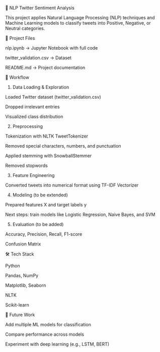 📝 NLP Twitter Sentiment Analysis

This project applies Natural Language Processing (NLP) techniques and Machine Learning models to classify tweets into Positive, Negative, or Neutral categories.

📂 Project Files

nlp.ipynb → Jupyter Notebook with full code

twitter_validation.csv → Dataset

README.md → Project documentation

🚀 Workflow
1. Data Loading & Exploration

Loaded Twitter dataset (twitter_validation.csv)

Dropped irrelevant entries

Visualized class distribution

2. Preprocessing

Tokenization with NLTK TweetTokenizer

Removed special characters, numbers, and punctuation

Applied stemming with SnowballStemmer

Removed stopwords

3. Feature Engineering

Converted tweets into numerical format using TF-IDF Vectorizer

4. Modeling (to be extended)

Prepared features X and target labels y

Next steps: train models like Logistic Regression, Naive Bayes, and SVM

5. Evaluation (to be added)

Accuracy, Precision, Recall, F1-score

Confusion Matrix

🛠️ Tech Stack

Python

Pandas, NumPy

Matplotlib, Seaborn

NLTK

Scikit-learn

📌 Future Work

Add multiple ML models for classification

Compare performance across models

Experiment with deep learning (e.g., LSTM, BERT)
